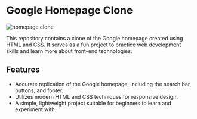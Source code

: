 # Google Homepage Clone

![homepage clone]([link-to-screenshot-or-image.png](https://upload.wikimedia.org/wikipedia/commons/thumb/c/c1/Google_Homepage.svg/1280px-Google_Homepage.svg.png))

This repository contains a clone of the Google homepage created using HTML and CSS. It serves as a fun project to practice web development skills and learn more about front-end technologies.

## Features

- Accurate replication of the Google homepage, including the search bar, buttons, and footer.
- Utilizes modern HTML and CSS techniques for responsive design.
- A simple, lightweight project suitable for beginners to learn and experiment with.
